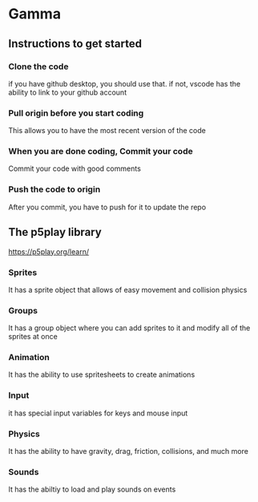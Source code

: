 # Gamma
## Instructions to get started
### Clone the code
if you have github desktop, you should use that.
if not, vscode has the ability to link to your github account
### Pull origin before you start coding
This allows you to have the most recent version of the code
### When you are done coding, Commit your code
Commit your code with good comments
### Push the code to origin
After you commit, you have to push for it to update the repo
## The p5play library
https://p5play.org/learn/
### Sprites
It has a sprite object that allows of easy movement and collision physics
### Groups
It has a group object where you can add sprites to it and modify all of the sprites at once
### Animation
It has the ability to use spritesheets to create animations
### Input
it has special input variables for keys and mouse input
### Physics
It has the ability to have gravity, drag, friction, collisions, and much more
### Sounds
It has the abiltiy to load and play sounds on events
